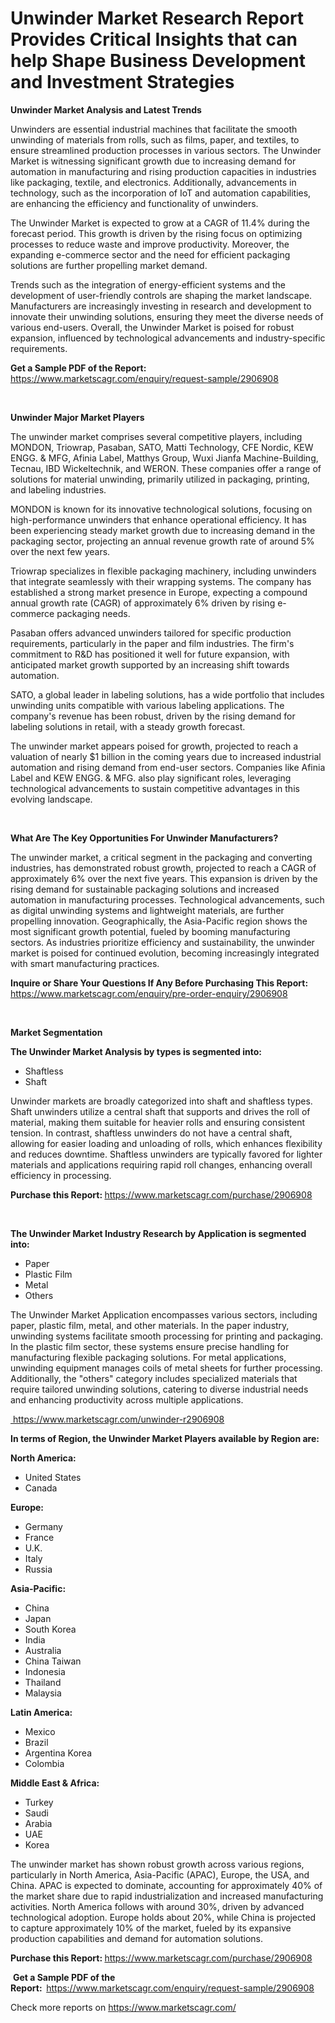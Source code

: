 <p><h1>Unwinder Market Research Report Provides Critical Insights that can help Shape Business Development and Investment Strategies</h1></p><p><strong>Unwinder Market Analysis and Latest Trends</strong></p>
<p><p>Unwinders are essential industrial machines that facilitate the smooth unwinding of materials from rolls, such as films, paper, and textiles, to ensure streamlined production processes in various sectors. The Unwinder Market is witnessing significant growth due to increasing demand for automation in manufacturing and rising production capacities in industries like packaging, textile, and electronics. Additionally, advancements in technology, such as the incorporation of IoT and automation capabilities, are enhancing the efficiency and functionality of unwinders.</p><p>The Unwinder Market is expected to grow at a CAGR of 11.4% during the forecast period. This growth is driven by the rising focus on optimizing processes to reduce waste and improve productivity. Moreover, the expanding e-commerce sector and the need for efficient packaging solutions are further propelling market demand. </p><p>Trends such as the integration of energy-efficient systems and the development of user-friendly controls are shaping the market landscape. Manufacturers are increasingly investing in research and development to innovate their unwinding solutions, ensuring they meet the diverse needs of various end-users. Overall, the Unwinder Market is poised for robust expansion, influenced by technological advancements and industry-specific requirements.</p></p>
<p><strong>Get a Sample PDF of the Report:&nbsp;</strong> <a href="https://www.marketscagr.com/enquiry/request-sample/2906908?utm_campaign=3018&utm_medium=2&utm_source=Github&utm_content=ia&utm_term=12032025&utm_id=unwinder">https://www.marketscagr.com/enquiry/request-sample/2906908</a></p>
<p>&nbsp;</p>
<p><strong>Unwinder Major Market Players</strong></p>
<p><p>The unwinder market comprises several competitive players, including MONDON, Triowrap, Pasaban, SATO, Matti Technology, CFE Nordic, KEW ENGG. & MFG, Afinia Label, Matthys Group, Wuxi Jianfa Machine-Building, Tecnau, IBD Wickeltechnik, and WERON. These companies offer a range of solutions for material unwinding, primarily utilized in packaging, printing, and labeling industries.</p><p>MONDON is known for its innovative technological solutions, focusing on high-performance unwinders that enhance operational efficiency. It has been experiencing steady market growth due to increasing demand in the packaging sector, projecting an annual revenue growth rate of around 5% over the next few years.</p><p>Triowrap specializes in flexible packaging machinery, including unwinders that integrate seamlessly with their wrapping systems. The company has established a strong market presence in Europe, expecting a compound annual growth rate (CAGR) of approximately 6% driven by rising e-commerce packaging needs.</p><p>Pasaban offers advanced unwinders tailored for specific production requirements, particularly in the paper and film industries. The firm's commitment to R&D has positioned it well for future expansion, with anticipated market growth supported by an increasing shift towards automation.</p><p>SATO, a global leader in labeling solutions, has a wide portfolio that includes unwinding units compatible with various labeling applications. The company's revenue has been robust, driven by the rising demand for labeling solutions in retail, with a steady growth forecast.</p><p>The unwinder market appears poised for growth, projected to reach a valuation of nearly $1 billion in the coming years due to increased industrial automation and rising demand from end-user sectors. Companies like Afinia Label and KEW ENGG. & MFG. also play significant roles, leveraging technological advancements to sustain competitive advantages in this evolving landscape.</p></p>
<p>&nbsp;</p>
<p><strong>What Are The Key Opportunities For Unwinder Manufacturers?</strong></p>
<p><p>The unwinder market, a critical segment in the packaging and converting industries, has demonstrated robust growth, projected to reach a CAGR of approximately 6% over the next five years. This expansion is driven by the rising demand for sustainable packaging solutions and increased automation in manufacturing processes. Technological advancements, such as digital unwinding systems and lightweight materials, are further propelling innovation. Geographically, the Asia-Pacific region shows the most significant growth potential, fueled by booming manufacturing sectors. As industries prioritize efficiency and sustainability, the unwinder market is poised for continued evolution, becoming increasingly integrated with smart manufacturing practices.</p></p>
<p><strong>Inquire or Share Your Questions If Any Before Purchasing This Report:</strong> <a href="https://www.marketscagr.com/enquiry/pre-order-enquiry/2906908?utm_campaign=3018&utm_medium=2&utm_source=Github&utm_content=ia&utm_term=12032025&utm_id=unwinder">https://www.marketscagr.com/enquiry/pre-order-enquiry/2906908</a></p>
<p>&nbsp;</p>
<p><strong>Market Segmentation</strong></p>
<p><strong>The Unwinder Market Analysis by types is segmented into:</strong></p>
<p><ul><li>Shaftless</li><li>Shaft</li></ul></p>
<p><p>Unwinder markets are broadly categorized into shaft and shaftless types. Shaft unwinders utilize a central shaft that supports and drives the roll of material, making them suitable for heavier rolls and ensuring consistent tension. In contrast, shaftless unwinders do not have a central shaft, allowing for easier loading and unloading of rolls, which enhances flexibility and reduces downtime. Shaftless unwinders are typically favored for lighter materials and applications requiring rapid roll changes, enhancing overall efficiency in processing.</p></p>
<p><strong>Purchase this Report:&nbsp;</strong><a href="https://www.marketscagr.com/purchase/2906908?utm_campaign=3018&utm_medium=2&utm_source=Github&utm_content=ia&utm_term=12032025&utm_id=unwinder">https://www.marketscagr.com/purchase/2906908</a></p>
<p>&nbsp;</p>
<p><strong>The Unwinder Market Industry Research by Application is segmented into:</strong></p>
<p><ul><li>Paper</li><li>Plastic Film</li><li>Metal</li><li>Others</li></ul></p>
<p><p>The Unwinder Market Application encompasses various sectors, including paper, plastic film, metal, and other materials. In the paper industry, unwinding systems facilitate smooth processing for printing and packaging. In the plastic film sector, these systems ensure precise handling for manufacturing flexible packaging solutions. For metal applications, unwinding equipment manages coils of metal sheets for further processing. Additionally, the "others" category includes specialized materials that require tailored unwinding solutions, catering to diverse industrial needs and enhancing productivity across multiple applications.</p></p>
<p><a href="https://www.marketscagr.com/unwinder-r2906908?utm_campaign=3018&utm_medium=2&utm_source=Github&utm_content=ia&utm_term=12032025&utm_id=unwinder">&nbsp;https://www.marketscagr.com/unwinder-r2906908</a></p>
<p><strong>In terms of Region, the Unwinder Market Players available by Region are:</strong></p>
<p>
    <p> <strong> North America: </strong>
        <ul>
            <li>United States</li>
            <li>Canada</li>
        </ul>
        </p> 
    <p> <strong> Europe: </strong>
        <ul>
            <li>Germany</li>
            <li>France</li>
            <li>U.K.</li>
            <li>Italy</li>
            <li>Russia</li>
        </ul>
        </p> 
    <p> <strong> Asia-Pacific: </strong>
        <ul>
            <li>China</li>
            <li>Japan</li>
            <li>South Korea</li>
            <li>India</li>
            <li>Australia</li>
            <li>China Taiwan</li>
            <li>Indonesia</li>
            <li>Thailand</li>
            <li>Malaysia</li>
        </ul>
        </p> 
    <p> <strong> Latin America: </strong>
        <ul>
            <li>Mexico</li>
            <li>Brazil</li>
            <li>Argentina Korea</li>
            <li>Colombia</li>
        </ul>
        </p> 
    <p> <strong> Middle East & Africa: </strong>
        <ul>
            <li>Turkey</li>
            <li>Saudi</li>
            <li>Arabia</li>
            <li>UAE</li>
            <li>Korea</li>
        </ul>
    </p>
    </p>
<p><p>The unwinder market has shown robust growth across various regions, particularly in North America, Asia-Pacific (APAC), Europe, the USA, and China. APAC is expected to dominate, accounting for approximately 40% of the market share due to rapid industrialization and increased manufacturing activities. North America follows with around 30%, driven by advanced technological adoption. Europe holds about 20%, while China is projected to capture approximately 10% of the market, fueled by its expansive production capabilities and demand for automation solutions.</p></p>
<p><strong>Purchase this Report: </strong><a href="https://www.marketscagr.com/purchase/2906908?utm_campaign=3018&utm_medium=2&utm_source=Github&utm_content=ia&utm_term=12032025&utm_id=unwinder">https://www.marketscagr.com/purchase/2906908</a></p>
<p>&nbsp;<strong>Get a Sample PDF of the Report:&nbsp;&nbsp;</strong><a href="https://www.marketscagr.com/enquiry/request-sample/2906908?utm_campaign=3018&utm_medium=2&utm_source=Github&utm_content=ia&utm_term=12032025&utm_id=unwinder">https://www.marketscagr.com/enquiry/request-sample/2906908</a></p>
<p><strong></strong></p>
<p>Check more reports on <a href="https://www.marketscagr.com/?utm_campaign=3018&utm_medium=2&utm_source=Github&utm_content=ia&utm_term=12032025&utm_id=unwinder">https://www.marketscagr.com/</a></p>
